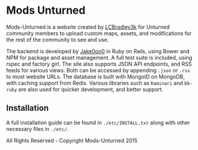 # Mods Unturned

Mods-Unturned is a website created by [LCBradley3k](https://www.youtube.com/user/LCBradley3k) for Unturned community members to upload custom maps, assets, and modifications for the rest of the community to see and use. 


The backend is developed by [Jake0oo0](https://jake0oo0.me) in Ruby on Rails, using Bower and NPM for package and asset management. A full test suite is included, using rspec and factory girl. The site also supports JSON API endpoints, and RSS feeds for various views. Both can be accessed by appending ```.json``` or ```.rss``` to most website URLs. The database is built with MongoID on MongoDB, with caching support from Redis. Various libraries such as ```Kaminari``` and ```bb-ruby``` are also used for quicker development, and better support.

## Installation

A full installation guide can be found in ```./etc/INSTALL.txt``` along with other necessary files in ```./etc/```. 


All Rights Reserved - Copyright Mods-Unturned 2015